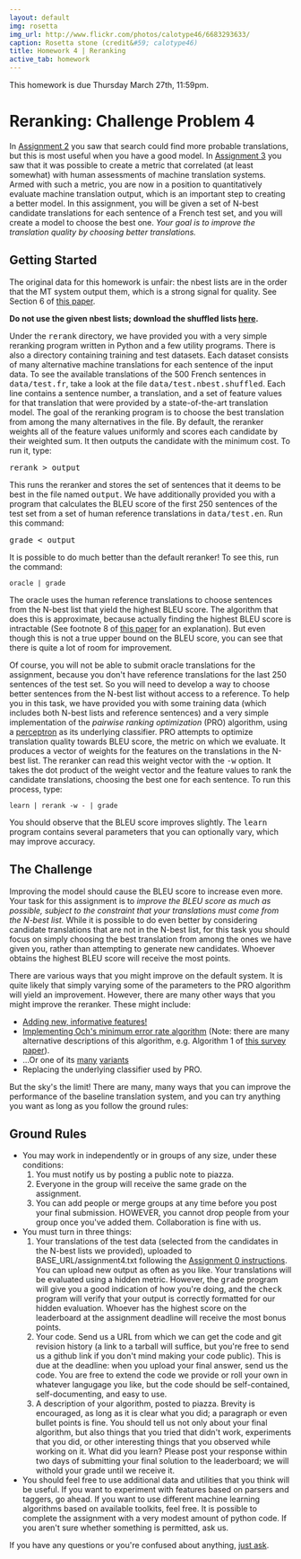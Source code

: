 ```yaml
---
layout: default
img: rosetta
img_url: http://www.flickr.com/photos/calotype46/6683293633/
caption: Rosetta stone (credit&#59; calotype46)
title: Homework 4 | Reranking
active_tab: homework
---
```


<div class="alert alert-info">
This homework is due Thursday March 27th, 11:59pm.
</div>

Reranking:  <span class="text-muted">Challenge Problem 4</span>
=============================================================

In [Assignment 2](hw2.html) you saw that search could find
more probable translations, but this is most useful when you have a good model.
In [Assignment 3](hw3.html) you saw that it was possible
to create a metric that correlated (at least somewhat) with human assessments
of machine translation systems. Armed with such a metric, you are now in
a position to quantitatively evaluate machine translation output, which is 
an important step to creating a better model. In this assignment,
you will be given a set of N-best candidate translations for each sentence
of a French test set, and you will create a model to choose the best one.
*Your goal is to improve the translation quality by choosing better
translations.*

## Getting Started

<div class="alert alert-info">
The original data for this homework is unfair: the nbest lists are in the order
that the MT system output them, which is a strong signal for quality.
See Section 6 of <a href="http://www.transacl.org/wp-content/uploads/2013/05/paper165.pdf">this paper</a>.

<b>Do not use the given nbest lists; download the shuffled lists
<a href="hw4-shuffled-nbest.tgz">here</a>.</b>
</div>

Under the <tt>rerank</tt> directory, we have provided you with a very 
simple reranking program written in Python and a few utility programs. 
There is also a directory containing training and test datasets. Each dataset 
consists of many alternative machine translations for each sentence of the 
input data. To see the available translations of the 500 French sentences in
<tt>data/test.fr</tt>, take a look at the file
<tt>data/test.nbest.shuffled</tt>. Each line contains a sentence number, a translation,
and a set of feature values for that translation that were provided by a
state-of-the-art translation model. The goal of the reranking program is to choose the
best translation from among the many alternatives in the file. By default, 
the reranker weights all of the feature values uniformly and scores each 
candidate by their weighted sum. It then outputs the candidate with the 
minimum cost. To run it, type:

<tt>rerank &gt; output</tt>

This runs the reranker and stores the set of sentences that it deems to be
best in the file named <tt>output</tt>. We have additionally provided you with
a program that calculates the BLEU score of the first 250 sentences of the 
test set from a set of human reference translations in <tt>data/test.en</tt>. 
Run this command:

<tt>grade &lt; output</tt>

It is possible to do much better than the 
default reranker! To see this, run the command:

    oracle | grade

The oracle uses the human reference translations to choose sentences from
the N-best list that yield the highest BLEU score. The algorithm that does
this is approximate, because actually finding the highest BLEU score is 
intractable (See footnote 8 of 
<a href="http://www.mt-archive.info/AMTA-2006-Lopez.pdf">this paper</a>
for an explanation). But even though this is not a true upper bound on the BLEU
score, you can see that there is quite a lot of room for improvement.

Of course, you will not be able to submit oracle translations for the
assignment, because you don't have reference translations for the last 250 
sentences of the test set. So you will need to develop a way to choose 
better sentences from the N-best list without access to a reference. To help
you in this task, we have provided you with some training data (which includes
both N-best lists and reference sentences) and a very simple implementation
of the *pairwise ranking optimization* (PRO) algorithm, using a
<a href="http://en.wikipedia.org/wiki/Perceptron">perceptron</a> as its underlying classifier.
PRO attempts to optimize translation quality towards BLEU
score, the metric on which we evaluate. It produces a vector of weights for the
features on the translations in the N-best list. The reranker can read this
weight vector with the <tt>-w</tt> option. It takes the dot
product of the weight vector and the feature values to rank the candidate 
translations, choosing the best one for each sentence. To run this
process, type:

    learn | rerank -w - | grade

You should observe that the BLEU score improves slightly. The <tt>learn</tt>
program contains several parameters that you can optionally vary, which may
improve accuracy.

## The Challenge

Improving the model should cause the BLEU score to increase even more. 
Your task for this assignment is to *improve the BLEU score
as much as possible, subject to the constraint that your translations
must come from the N-best list.*
 While it is possible to do even better by considering candidate
translations that are not in the N-best list, for this task you should 
focus on simply choosing the best translation from among the ones we
have given you, rather than attempting to generate new candidates.
Whoever obtains the highest BLEU score will receive the most points.

There are various ways that you might improve on the default system.
It is quite likely that simply varying some of the parameters to the PRO
algorithm will yield an improvement. However, there are many other ways
that you might improve the reranker. These might include:

<ul class="real">
<li><a href="http://aclweb.org/anthology-new/W/W08/W08-0302.pdf">Adding new, informative features!</a></li>
<li><a href="http://aclweb.org/anthology-new/P/P03/P03-1021.pdf">
Implementing Och's minimum error rate algorithm</a> 
(Note: there are many alternative descriptions of this algorithm, 
e.g. Algorithm 1 of 
<a href="http://www.cs.jhu.edu/~alopez/papers/survey.pdf">this survey paper</a>).
</li>
<li>...Or one of its <a href="http://aclweb.org/anthology-new/D/D11/D11-1004.pdf">many</a> 
<a href="http://aclweb.org/anthology-new/W/W08/W08-0304.pdf">variants</a>
</li>
<li>Replacing the underlying classifier used by PRO.</li>
</ul>

But the sky's the limit! There are many, many ways that you can improve
the performance of the baseline translation system, and you can try anything 
you want as long as you follow the ground rules:

## Ground Rules

<ul class="real">
<li>
   You may work in independently or in groups of any size, under these 
   conditions: 
   <ol>
   <li>
   You must notify us by posting a public note to piazza.
   </li>
   <li>
   Everyone in the group will receive the same grade on the assignment. 
   </li>
   <li>
   You can add people or merge groups at any time before you post your
   final submission. HOWEVER, you cannot drop people from your group once 
   you've added them. Collaboration is fine with us.
   </li>
  </ol>
</li>
<li> You must turn in three things:
  <ol class="real">
  <li>
  Your translations of the test data (selected from the candidates in the 
  N-best lists we provided), uploaded to BASE_URL/assignment4.txt
  following the <a href="assignment0.html">Assignment 0 instructions</a>. 
  You can upload new output as often as you like. Your translations will be
  evaluated using a hidden metric. However, the 
  <tt>grade</tt> program will give you a good indication of how you're doing,
  and the <tt>check</tt> program will verify that your output is correctly
  formatted for our hidden evaluation.
  Whoever has the highest score on the leaderboard at the assignment 
  deadline will receive the most bonus points.
  </li>
  <li>
  Your code. Send us a URL from which we can get the code and git revision
  history (a link to a tarball will suffice, but you're free to send us a 
  github link if you don't mind making your code public). This is due at the
  deadline: when you upload your final answer, send us the code.
  You are free to extend the code we provide or roll your own in whatever
  langugage you like, but the code should be self-contained, 
  self-documenting, and easy to use. 
  </li>
  <li>
  A description of your algorithm, posted to piazza. 
  Brevity is encouraged, as long as it is clear what you did; a paragraph or 
  even bullet points is fine. You should tell us not only about your final 
  algorithm, but also things that you tried that didn't work, experiments that
  you did, or other interesting things that you observed while working on it.
  What did you learn? Please post your 
  response within two days of submitting your final solution to the 
  leaderboard; we will withold your grade until we receive it.
  </li>
  </ol>
</li>
<li>
   You should feel free to use additional data and utilities that you think
   will be useful. If you want to experiment with features based on parsers
   and taggers, go ahead. If you want to use different machine learning 
   algorithms based on available toolkits, feel free. 
   It is possible to complete the assignment with a very modest amount
   of python code. If you aren't sure whether something is permitted, ask us.
</li>
</ul>
If you have any questions or you're confused about anything, 
<a href="https://piazza.com/upenn/spring2014/cis526/home">just ask</a>.

